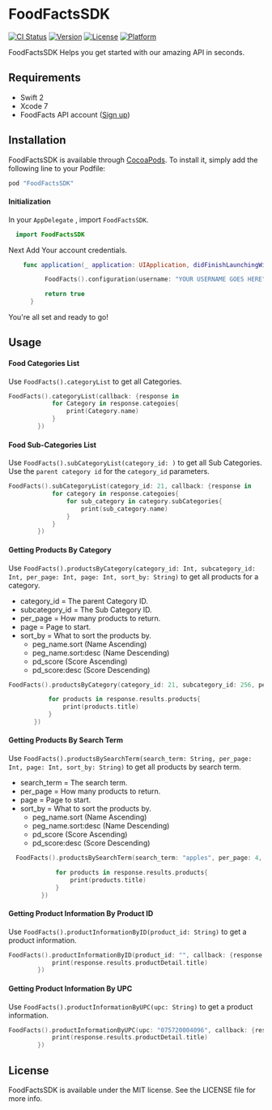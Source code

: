 # FoodFactsSDK

[![CI Status](http://img.shields.io/travis/mackensiealvarez/FoodFactsSDK.svg?style=flat)](https://travis-ci.org/mackensiealvarez/FoodFactsSDK)
[![Version](https://img.shields.io/cocoapods/v/FoodFactsSDK.svg?style=flat)](http://cocoapods.org/pods/FoodFactsSDK)
[![License](https://img.shields.io/cocoapods/l/FoodFactsSDK.svg?style=flat)](http://cocoapods.org/pods/FoodFactsSDK)
[![Platform](https://img.shields.io/cocoapods/p/FoodFactsSDK.svg?style=flat)](http://cocoapods.org/pods/FoodFactsSDK)

FoodFactsSDK Helps you get started with our amazing API in seconds.

## Requirements
- Swift 2
- Xcode 7
- FoodFacts API account ([Sign up](https://api.foodfacts.com/#plans))

## Installation

FoodFactsSDK is available through [CocoaPods](http://cocoapods.org). To install
it, simply add the following line to your Podfile:

```ruby
pod "FoodFactsSDK"
```


#### Initialization
  In your `AppDelegate` , import `FoodFactsSDK`.
```Swift
  import FoodFactsSDK
```

  Next Add Your account credentials.

```Swift
    func application(_ application: UIApplication, didFinishLaunchingWithOptions launchOptions: [UIApplicationLaunchOptionsKey: Any]?) -> Bool {

          FoodFacts().configuration(username: "YOUR USERNAME GOES HERE", password: "YOUR PASSWORD GOES HERE")

          return true
      }
```

You're all set and ready to go!
## Usage
#### Food Categories List

Use `FoodFacts().categoryList` to get all Categories.

```Swift
FoodFacts().categoryList(callback: {response in
            for Category in response.categoies{
                print(Category.name)
            }
        })
```

#### Food Sub-Categories List
Use `FoodFacts().subCategoryList(category_id: )` to get all Sub Categories.
Use the `parent category id` for the `category_id` parameters.

```Swift
FoodFacts().subCategoryList(category_id: 21, callback: {response in
            for category in response.categoies{
                for sub_category in category.subCategories{
                    print(sub_category.name)
                }
            }
        })
```

#### Getting Products By Category
Use `FoodFacts().productsByCategory(category_id: Int, subcategory_id: Int, per_page: Int, page: Int, sort_by: String)` to get all products for a category.

- category_id = The parent Category ID.
- subcategory_id = The Sub Category ID.
- per_page = How many products to return.
- page = Page to start.
- sort_by = What to sort the products by.
  - peg_name.sort (Name Ascending)
  - peg_name.sort:desc (Name Descending)
  - pd_score (Score Ascending)
  - pd_score:desc (Score Descending)

```Swift
FoodFacts().productsByCategory(category_id: 21, subcategory_id: 256, per_page: 4, page: 1, sort_by: "peg_name.sort", callback: {response in

           for products in response.results.products{
               print(products.title)
           }
       })

```

#### Getting Products By Search Term
Use `FoodFacts().productsBySearchTerm(search_term: String, per_page: Int, page: Int, sort_by: String)` to get all products by search term.

- search_term = The search term.
- per_page = How many products to return.
- page = Page to start.
- sort_by = What to sort the products by.
  - peg_name.sort (Name Ascending)
  - peg_name.sort:desc (Name Descending)
  - pd_score (Score Ascending)
  - pd_score:desc (Score Descending)

```Swift
  FoodFacts().productsBySearchTerm(search_term: "apples", per_page: 4, page: 1, sort_by: "peg_name.sort", callback: {response in

             for products in response.results.products{
                 print(products.title)
             }
         })

```

#### Getting Product Information By Product ID
Use `FoodFacts().productInformationByID(product_id: String)` to get a product information.

```Swift
FoodFacts().productInformationByID(product_id: "", callback: {response in
            print(response.results.productDetail.title)
        })
```

#### Getting Product Information By UPC
Use `FoodFacts().productInformationByUPC(upc: String)` to get a product information.

```Swift
FoodFacts().productInformationByUPC(upc: "075720004096", callback: {response in
            print(response.results.productDetail.title)
        })
```
## License

FoodFactsSDK is available under the MIT license. See the LICENSE file for more info.
